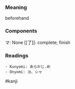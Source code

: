 ### Meaning

beforehand

### Components

マ: None [[了]]: complete; finish

### Readings

```
- Kunyomi: あらかじ.め
- Onyomi: ヨ、シャ
```

#kanji